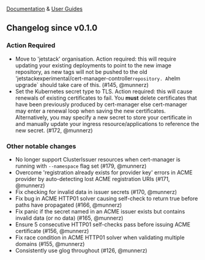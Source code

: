 [Documentation](https://github.com/jetstack/cert-manager/tree/master/docs) & [User Guides](https://github.com/jetstack/cert-manager/tree/master/docs/user-guides)

## Changelog since v0.1.0

### Action Required

* Move to 'jetstack' organisation. Action required: this will require updating your existing deployments to point to the new image repository, as new tags will not be pushed to the old 'jetstackexperimental/cert-manager-controller` repository. A `helm upgrade` should take care of this. (#145, @munnerz)
* Set the Kubernetes secret type to TLS. Action required: this will cause renewals of existing certificates to fail. You **must** delete certificates that have been previously produced by cert-manager else cert-manager may enter a renewal loop when saving the new certificates. Alternatively, you may specify a new secret to store your certificate in and manually update your ingress resource/applications to reference the new secret. (#172, @munnerz)

### Other notable changes

* No longer support ClusterIssuer resources when cert-manager is running with `--namespace` flag set (#179, @munnerz)
* Overcome 'registration already exists for provider key' errors in ACME provider by auto-detecting lost ACME registration URIs (#171, @munnerz)
* Fix checking for invalid data in issuer secrets (#170, @munnerz)
* Fix bug in ACME HTTP01 solver causing self-check to return true before paths have propagated (#166, @munnerz)
* Fix panic if the secret named in an ACME issuer exists but contains invalid data (or no data) (#165, @munnerz)
* Ensure 5 consecutive HTTP01 self-checks pass before issuing ACME certificate (#156, @munnerz)
* Fix race condition in ACME HTTP01 solver when validating multiple domains (#155, @munnerz)
* Consistently use glog throughout (#126, @munnerz)
